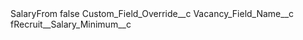 <?xml version="1.0" encoding="UTF-8"?>
<CustomMetadata xmlns="http://soap.sforce.com/2006/04/metadata" xmlns:xsi="http://www.w3.org/2001/XMLSchema-instance" xmlns:xsd="http://www.w3.org/2001/XMLSchema">
    <label>SalaryFrom</label>
    <protected>false</protected>
    <values>
        <field>Custom_Field_Override__c</field>
        <value xsi:nil="true"/>
    </values>
    <values>
        <field>Vacancy_Field_Name__c</field>
        <value xsi:type="xsd:string">fRecruit__Salary_Minimum__c</value>
    </values>
</CustomMetadata>
